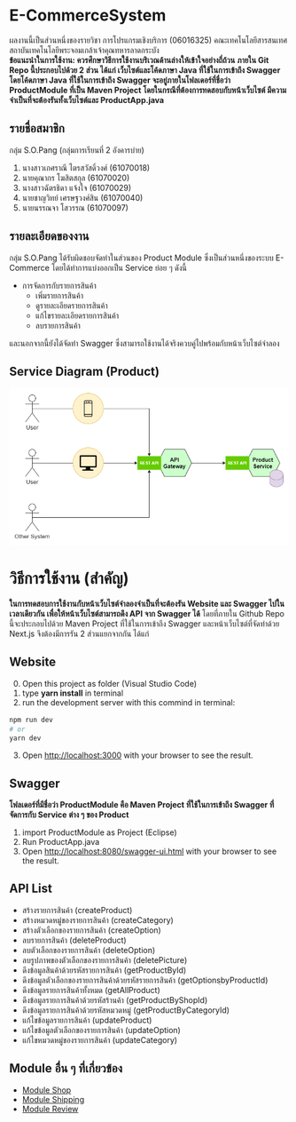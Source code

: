 # E-CommerceSystem
ผลงานนี้เป็นส่วนหนึ่งของรายวิชา การโปรแกรมเชิงบริการ (06016325) คณะเทคโนโลยีสารสนเทศ สถาบันเทคโนโลยีพระจอมเกล้าเจ้าคุณทหารลาดกระบัง
<br>**ข้อแนะนำในการใช้งาน: ควรศึกษาวิธีการใช้งานบริเวณด้านล่างให้เข้าใจอย่างถี่ถ้วน**
**ภายใน Git Repo นี้ประกอบไปด้วย 2 ส่วน ได้แก่ เว็บไซต์และโค้ดภาษา Java ที่ใช้ในการเข้าถึง Swagger โดยโค้ดภาษา Java ที่ใช้ในการเข้าถึง Swagger จะอยู่ภายในโฟลเดอร์ที่ชื่อว่า ProductModule ที่เป็น Maven Project โดยในกรณีที่ต้องการทดสอบกับหน้าเว็บไซต์ มีความจำเป็นที่จะต้องรันทั้งเว็บไซต์และ ProductApp.java**

## รายชื่อสมาชิก
กลุ่ม S.O.Pang (กลุ่มการเรียนที่ 2 อังคารบ่าย)
1. นางสาวเกศราณี ไตรสวัสดิ์วงศ์ (61070018)
2. นายคุณากร โฆสิตสกุล (61070020)
3. นางสาวฉัตรธิดา แจ้งใจ (61070029)
4. นายชาญวิทย์ เศรษฐวงศ์สิน (61070040)
5. นายนรรณจา โสวรรณ (61070097)

## รายละเอียดของงาน
กลุ่ม S.O.Pang ได้รับผิดชอบจัดทำในส่วนของ Product Module ซึ่งเป็นส่วนหนึ่งของระบบ E-Commerce โดยได้ทำการแบ่งออกเป็น Service ย่อย ๆ ดังนี้
* การจัดการกับรายการสินค้า
  * เพิ่มรายการสินค้า
  * ดูรายละเอียดรายการสินค้า
  * แก้ไขรายละเอียดรายการสินค้า
  * ลบรายการสินค้า
  <!-- end of the list -->
และนอกจากนี้ยังได้จัดทำ Swagger ซึ่งสามารถใช้งานได้จริงควบคู่ไปพร้อมกับหน้าเว็บไซต์จำลอง


## Service Diagram (Product)
![Image of Service Diagram](https://github.com/tanknk/ECommerceSystem/blob/main/images/service.png)

# วิธีการใช้งาน (สำคัญ)
**ในการทดสอบการใช้งานกับหน้าเว็บไซต์จำลองจำเป็นที่จะต้องรัน Website และ Swagger ไปในเวลาเดียวกัน เพื่อให้หน้าเว็บไซต์สามารถดึง API จาก Swagger ได้**
โดยที่ภายใน Github Repo นี้จะประกอบไปด้วย Maven Project ที่ใช้ในการเข้าถึง Swagger และหน้าเว็บไซต์ที่จัดทำด้วย Next.js จึงต้องมีการรัน 2 ส่วนแยกจากกัน
ได้แก่
## Website
0. Open this project as folder (Visual Studio Code)
1. type **yarn install** in terminal
2. run the development server with this commind in terminal:
```bash
npm run dev
# or
yarn dev
```
3. Open [http://localhost:3000](http://localhost:3000) with your browser to see the result.

## Swagger
**โฟลเดอร์ที่มีชื่อว่า ProductModule คือ Maven Project ที่ใช้ในการเข้าถึง Swagger ที่จัดการกับ Service ต่าง ๆ ของ Product**
1. import ProductModule as Project (Eclipse)
2. Run ProductApp.java
3. Open [http://localhost:8080/swagger-ui.html](http://localhost:8080/swagger-ui.html) with your browser to see the result.

## API List
* สร้างรายการสินค้า (createProduct)
* สร้างหมวดหมู่ของรายการสินค้า (createCategory)
* สร้างตัวเลือกของรายการสินค้า (createOption)
* ลบรายการสินค้า (deleteProduct)
* ลบตัวเลือกของรายการสินค้า (deleteOption)
* ลบรูปภาพของตัวเลือกของรายการสินค้า (deletePicture)
* ดึงข้อมูลสินค้าด้วยรหัสรายการสินค้า (getProductById)
* ดึงข้อมูลตัวเลือกของรายการสินค้าด้วยรหัสรายการสินค้า (getOptionsฺbyProductId)
* ดึงข้อมูลรายการสินค้าทั้งหมด (getAllProduct)
* ดึงข้อมูลรายการสินค้าด้วยรหัสร้านค้า (getProductByShopId)
* ดึงข้อมูลรายการสินค้าด้วยรหัสหมวดหมู่ (getProductByCategoryId)
* แก้ไขข้อมูลรายการสินค้า (updateProduct)
* แก้ไขข้อมูลตัวเลือกของรายการสินค้า (updateOption)
* แก้ไขหมวดหมู่ของรายการสินค้า (updateCategory)

## Module อื่น ๆ ที่เกี่ยวข้อง
* [Module Shop](https://github.com/Peechanok/Group-Lamp-SOP)
* [Module Shipping](https://github.com/AnTznimalz/SOP_ShippingModule)
* [Module Review](https://github.com/looksocii/SOP_API)
